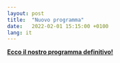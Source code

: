 ```yaml
---
layout: post
title:  "Nuovo programma"
date:   2022-02-01 15:15:00 +0100
lang: it
---
```


[**Ecco il nostro programma definitivo!**](https://www.spaceafterborders.com/it/programma/)
